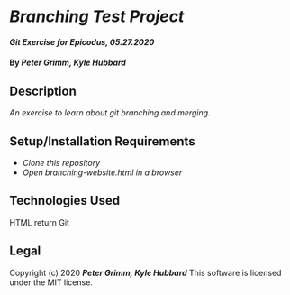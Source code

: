 # _Branching Test Project_

#### _Git Exercise for Epicodus, 05.27.2020_

#### By _**Peter Grimm, Kyle Hubbard**_

## Description

_An exercise to learn about git branching and merging._

## Setup/Installation Requirements

* _Clone this repository_
* _Open branching-website.html in a browser_

## Technologies Used

HTML  return
Git

## Legal

Copyright (c) 2020 **_Peter Grimm, Kyle Hubbard_**
This software is licensed under the MIT license.
